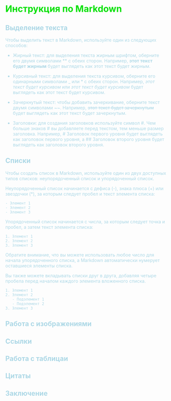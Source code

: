 <font color="grei">

# Инструкция по Markdown
</font>
<font color="#ADD8E6">

## Выделение текста

Чтобы выделить текст в Markdown, используйте один из следующих способов:

* Жирный текст: для выделения текста жирным шрифтом, оберните его двумя символами ** с обеих сторон. Например, **этот текст будет жирным** будет выглядеть как этот текст будет жирным.

* Курсивный текст: для выделения текста курсивом, оберните его одинарными символами _ или * с обеих сторон. Например, _этот текст будет курсивом_ или *этот текст будет курсивом* будет выглядеть как этот текст будет курсивом.

* Зачеркнутый текст: чтобы добавить зачеркивание, оберните текст двумя символами ~~. Например, ~~этот текст будет зачеркнутым~~ будет выглядеть как этот текст будет зачеркнутым.

* Заголовки: для создания заголовков используйте символ #. Чем больше знаков # вы добавляете перед текстом, тем меньше размер заголовка. Например, # Заголовок первого уровня будет выглядеть как заголовок первого уровня, а ## Заголовок второго уровня будет выглядеть как заголовок второго уровня.
## Списки
Чтобы создать список в Markdown, используйте один из двух доступных типов списков: неупорядоченный список и упорядоченный список.

Неупорядоченный список начинается с дефиса (-), знака плюса (+) или звездочки (*), за которым следует пробел и текст элемента списка:
```
- Элемент 1
- Элемент 2
- Элемент 3
```
Упорядоченный список начинается с числа, за которым следует точка и пробел, а затем текст элемента списка:
```
1. Элемент 1
2. Элемент 2
3. Элемент 3

```
Обратите внимание, что вы можете использовать любое число для начала упорядоченного списка, а Markdown автоматически нумерует оставшиеся элементы списка.

Вы также можете вкладывать списки друг в друга, добавляя четыре пробела перед началом каждого элемента вложенного списка.
```
1. Элемент 1
2. Элемент 2
   - Подэлемент 1
   - Подэлемент 2
3. Элемент 3
```

## Работа с изображениями

## Ссылки

## Работа с таблицаи

## Цитаты 

## Заключение
</font>
